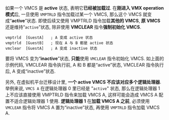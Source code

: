 
如果一个 VMCS 是 **active** 状态, 表明它**已经被加载过**. 在**刚进入 VMX operation 模式**后, 一旦使用 `VMPTRLD` 指令加载过某一个 VMCS, 那么这个 VMCS 就变成“**active**”状态. 即使后续又使用 VMPTRLD 指令加载**其他的 VMCS**, **原 VMCS** 还是维持“`active`”状态, 除非使用 **VMCLEAR** 指令**强制初始化 VMCS**. 

```
vmptrld  [GuestA]   ; A 变成 active 状态
vmptrld  [GuestB]   ; 现在 A 与 B 都是 active 状态
vmclear  [GuestA]   ; A 变成 inactive 状态
```

要将 VMCS 变为“**inactive**”状态, **只能**使用 `VMCLEAR` 指令初始化 VMCS. 如上面的示例代码, VMCLEAR 指令执行前, A 和 B 都是“active”状态, VMCLEAR 指令执行后, A 变成“inactive”状态. 

另外, 在虚拟机平台迁移设计里, **一个 active VMCS 不应该对应多个逻辑处理器**. 举例来说, `VMCS A` 在逻辑处理器 0 里已经是 "`active`" 状态, 那么在逻辑处理器 1 上不应该直接使用 VMPTRLD 指令来加载 VMCS A, 这样可能会造成 VMCS A 配置不适合逻辑处理器 1 使用. **逻辑处理器 1** 在**加载 VMCS A 之前**, 必须使用 `VMCLEAR` 指令将  VMCS A 置为“inactive”状态, 再使用 `VMPTRLD` 指令加载 VMCS A. 